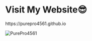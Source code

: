 <img alt="" src="https://readme-typing-svg.herokuapp.com?vCenter=true&lines=Welcome+And+Hello!+I+am+PurePro!;Coder+And+Game+Maker">

<h1>Visit My Website😎</h1>
https://purepro4561.github.io

<img alt="" src="https://readme-typing-svg.herokuapp.com?vCenter=true&lines=PurePro4561;Welcome+To+Game+Central">

<p align="left"> 
  <img src="https://komarev.com/ghpvc/?username=PurePro4561&label=Profile Visitors&color=001eff&style=flat" alt="PurePro4561" />
  
